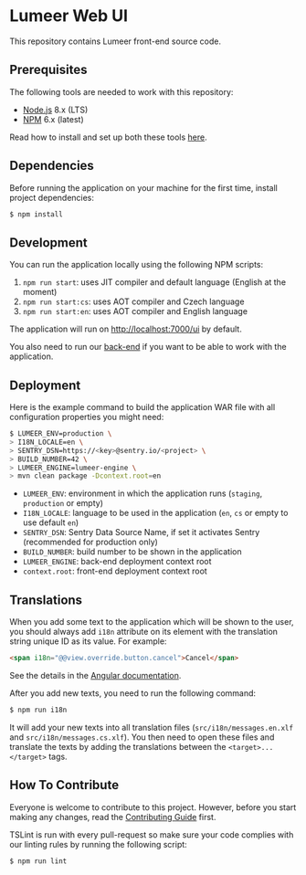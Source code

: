 # Lumeer Web UI
This repository contains Lumeer front-end source code.

## Prerequisites
The following tools are needed to work with this repository:
* [Node.js](https://nodejs.org/en/) 8.x (LTS)
* [NPM](https://www.npmjs.com/) 6.x (latest)

Read how to install and set up both these tools [here](https://docs.npmjs.com/getting-started/installing-node#install-npm--manage-npm-versions).

## Dependencies

Before running the application on your machine for the first time, install project dependencies:
```bash
$ npm install
```

## Development

You can run the application locally using the following NPM scripts:

1. `npm run start`: uses JIT compiler and default language (English at the moment)
2. `npm run start:cs`: uses AOT compiler and Czech language
3. `npm run start:en`: uses AOT compiler and English language

The application will run on [http://localhost:7000/ui](http://localhost:7000/ui) by default.

You also need to run our [back-end](https://github.com/Lumeer/engine) if you want to be able to work with the application.

## Deployment

Here is the example command to build the application WAR file with all configuration properties you might need:
```bash
$ LUMEER_ENV=production \
> I18N_LOCALE=en \
> SENTRY_DSN=https://<key>@sentry.io/<project> \
> BUILD_NUMBER=42 \
> LUMEER_ENGINE=lumeer-engine \
> mvn clean package -Dcontext.root=en
```

 * `LUMEER_ENV`: environment in which the application runs (`staging`, `production` or empty)
 * `I18N_LOCALE`: language to be used in the application (`en`, `cs` or empty to use default `en`)
 * `SENTRY_DSN`: Sentry Data Source Name, if set it activates Sentry (recommended for production only)
 * `BUILD_NUMBER`: build number to be shown in the application
 * `LUMEER_ENGINE`: back-end deployment context root
 * `context.root`: front-end deployment context root

## Translations
When you add some text to the application which will be shown to the user, you should always add `i18n` attribute on its element with the translation string unique ID as its value. For example:

```html
<span i18n="@@view.override.button.cancel">Cancel</span>
```

See the details in the [Angular documentation](https://angular.io/guide/i18n).

After you add new texts, you need to run the following command:

```bash
$ npm run i18n
```

It will add your new texts into all translation files (`src/i18n/messages.en.xlf` and `src/i18n/messages.cs.xlf`). You then need to open these files and translate the texts by adding the translations between the `<target>...</target>` tags.


## How To Contribute

Everyone is welcome to contribute to this project.
However, before you start making any changes, read the [Contributing Guide](https://github.com/Lumeer/web-ui/blob/devel/CONTRIBUTING.md) first.

TSLint is run with every pull-request so make sure your code complies with our linting rules by running the following script:

```bash
$ npm run lint
```

